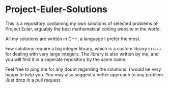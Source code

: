 # Project-Euler-Solutions

This is a repository containing my own solutions of selected problems of Project Euler, arguably the best mathematical coding website in the world.

All my solutions are written in C++, a language I prefer the most.

Few solutions require a big integer library, which is a custom library in c++ for dealing with very large integers. The library is also written by me, and you will find it in a seperate repository by the same name.

Feel free to ping me for any doubt regarding the solutions. I would be very happy to help you. You may also suggest a better approach to any problem. Just drop in a pull request.
